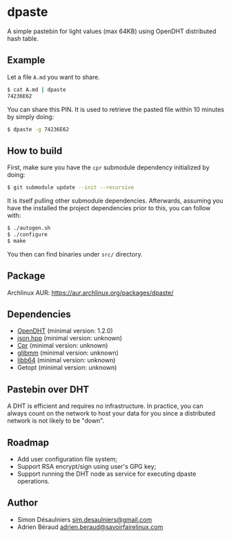 # dpaste

A simple pastebin for light values (max 64KB) using OpenDHT distributed hash table.

## Example

Let a file `A.md` you want to share.
```sh
$ cat A.md | dpaste
74236E62
```

You can share this PIN. It is used to retrieve the pasted file within 10 minutes
by simply doing:
```sh
$ dpaste -g 74236E62
```

## How to build

First, make sure you have the `cpr` submodule dependency initialized by doing:

```sh
$ git submodule update --init --recursive
```

It is itself pulling other submodule dependencies. Afterwards, assuming you have
the installed the project dependencies prior to this, you can follow with:

```sh
$ ./autogen.sh
$ ./configure
$ make
```

You then can find binaries under `src/` directory.

## Package

Archlinux AUR: https://aur.archlinux.org/packages/dpaste/

## Dependencies

- [OpenDHT](https://github.com/savoirfairelinux/opendht/) (minimal version: 1.2.0)
- [json.hpp](https://github.com/nlohmann/json) (minimal version: unknown)
- [Cpr](https://github.com/whoshuu/cpr) (minimal version: unknown)
- [glibmm](https://github.com/GNOME/glibmm) (minimal version: unknown)
- [libb64](http://libb64.sourceforge.net/) (minimal version: unknown)
- Getopt (minimal version: unknown)

## Pastebin over DHT

A DHT is efficient and requires no infrastructure. In practice, you can always
count on the network to host your data for you since a distributed network is
not likely to be "down".

## Roadmap

- Add user configuration file system;
- Support RSA encrypt/sign using user's GPG key;
- Support running the DHT node as service for executing dpaste operations.

## Author

- Simon Désaulniers <sim.desaulniers@gmail.com>
- Adrien Béraud <adrien.beraud@savoirfairelinux.com>

